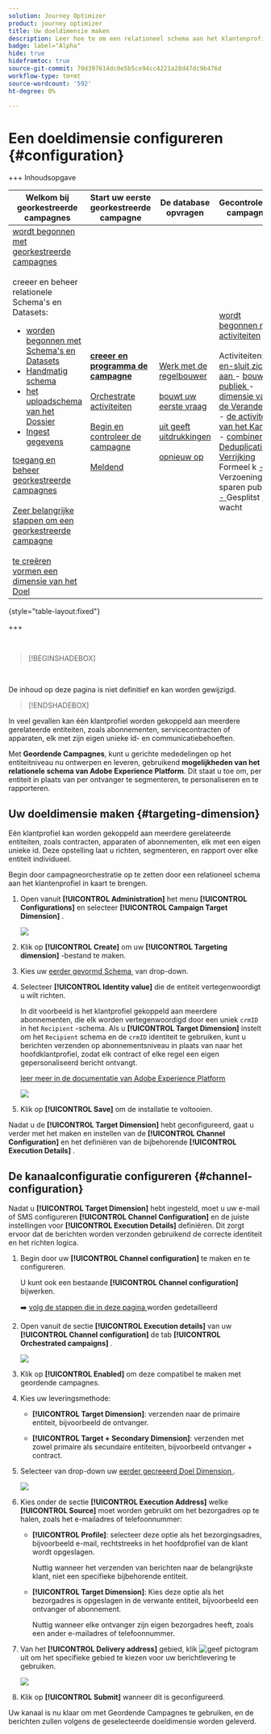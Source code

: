```yaml
---
solution: Journey Optimizer
product: journey optimizer
title: Uw doeldimensie maken
description: Leer hoe te om een relationeel schema aan het klantenprofiel in kaart te brengen
badge: label="Alpha"
hide: true
hidefromtoc: true
source-git-commit: 70d397614dc0e5b5ce94cc4221a28d47dc9b476d
workflow-type: tm+mt
source-wordcount: '592'
ht-degree: 0%

---
```



# Een doeldimensie configureren {#configuration}

+++ Inhoudsopgave

| Welkom bij georkestreerde campagnes | Start uw eerste georkestreerde campagne | De database opvragen | Gecontroleerde campagnes |
|---|---|---|---|
| [ wordt begonnen met georkestreerde campagnes ](gs-orchestrated-campaigns.md)<br/><br/> creeer en beheer relationele Schema&#39;s en Datasets:</br> <ul><li>[ worden begonnen met Schema&#39;s en Datasets ](gs-schemas.md)</li><li>[ Handmatig schema ](manual-schema.md)</li><li>[ het uploadschema van het Dossier ](file-upload-schema.md)</li><li>[ Ingest gegevens ](ingest-data.md)</li></ul>[ toegang en beheer georkestreerde campagnes ](access-manage-orchestrated-campaigns.md)<br/><br/>[ Zeer belangrijke stappen om een georkestreerde campagne ](gs-campaign-creation.md)<br/><br/>[ te creëren vormen een dimensie van het Doel ](target-dimension.md) | <b>[ creeer en programma de campagne ](create-orchestrated-campaign.md)</b><br/><br/>[ Orchestrate activiteiten ](orchestrate-activities.md)<br/><br/>[ Begin en controleer de campagne ](start-monitor-campaigns.md)<br/><br/>[ Meldend ](reporting-campaigns.md) | [ Werk met de regelbouwer ](orchestrated-rule-builder.md)<br/><br/>[ bouwt uw eerste vraag ](build-query.md)<br/><br/>[ uit geeft uitdrukkingen ](edit-expressions.md)<br/><br/>[ opnieuw op ](retarget.md) | [ wordt begonnen met activiteiten ](activities/about-activities.md)<br/><br/> Activiteiten:<br/>[ en-sluit zich aan ](activities/and-join.md) - [ bouwt publiek ](activities/build-audience.md) - [ dimensie van de Verandering ](activities/change-dimension.md) - [ de activiteiten van het Kanaal ](activities/channels.md) - [ combineren ](activities/combine.md) - [ Deduplicatie ](activities/deduplication.md) - [ Verrijking ](activities/enrichment.md) Formeel k [ - ](activities/fork.md) Verzoening [ - ](activities/reconciliation.md) sparen publiek [ - ](activities/save-audience.md) Gesplitst [ - ](activities/split.md) wacht [](activities/wait.md) |

{style="table-layout:fixed"}

+++

<br/>

>[!BEGINSHADEBOX]

</br>

De inhoud op deze pagina is niet definitief en kan worden gewijzigd.

>[!ENDSHADEBOX]

In veel gevallen kan één klantprofiel worden gekoppeld aan meerdere gerelateerde entiteiten, zoals abonnementen, servicecontracten of apparaten, elk met zijn eigen unieke id- en communicatiebehoeften.

Met **Geordende Campagnes**, kunt u gerichte mededelingen op het entiteitniveau nu ontwerpen en leveren, gebruikend **mogelijkheden van het relationele schema van Adobe Experience Platform**. Dit staat u toe om, per entiteit in plaats van per ontvanger te segmenteren, te personaliseren en te rapporteren.

## Uw doeldimensie maken {#targeting-dimension}

Eén klantprofiel kan worden gekoppeld aan meerdere gerelateerde entiteiten, zoals contracten, apparaten of abonnementen, elk met een eigen unieke id. Deze opstelling laat u richten, segmenteren, en rapport over elke entiteit individueel.

Begin door campagneorchestratie op te zetten door een relationeel schema aan het klantenprofiel in kaart te brengen.

1. Open vanuit **[!UICONTROL Administration]** het menu **[!UICONTROL Configurations]** en selecteer **[!UICONTROL Campaign Target Dimension]** .

   ![](assets/target-dimension-1.png)

1. Klik op **[!UICONTROL Create]** om uw **[!UICONTROL Targeting dimension]** -bestand te maken.

1. Kies uw [ eerder gevormd Schema ](gs-schemas.md) &#x200B; van drop-down.

1. Selecteer **[!UICONTROL Identity value]** die de entiteit vertegenwoordigt u wilt richten.

   In dit voorbeeld is het klantprofiel gekoppeld aan meerdere abonnementen, die elk worden vertegenwoordigd door een uniek `crmID` in het `Recipient` -schema. Als u **[!UICONTROL Target Dimension]** instelt om het `Recipient` schema en de `crmID` identiteit te gebruiken, kunt u berichten verzenden op abonnementsniveau in plaats van naar het hoofdklantprofiel, zodat elk contract of elke regel een eigen gepersonaliseerd bericht ontvangt.

   [ leer meer in de documentatie van Adobe Experience Platform ](https://experienceleague.adobe.com/en/docs/experience-platform/xdm/schema/composition#identity)

   ![](assets/target-dimension-2.png)

1. Klik op **[!UICONTROL Save]** om de installatie te voltooien.

Nadat u de **[!UICONTROL Target Dimension]** hebt geconfigureerd, gaat u verder met het maken en instellen van de **[!UICONTROL Channel Configuration]** en het definiëren van de bijbehorende **[!UICONTROL Execution Details]** .

## De kanaalconfiguratie configureren {#channel-configuration}

Nadat u **[!UICONTROL Target Dimension]** hebt ingesteld, moet u uw e-mail of SMS configureren **[!UICONTROL Channel Configuration]** en de juiste instellingen voor **[!UICONTROL Execution Details]** definiëren. Dit zorgt ervoor dat de berichten worden verzonden gebruikend de correcte identiteit en het richten logica.

1. Begin door uw **[!UICONTROL Channel configuration]** te maken en te configureren.

   U kunt ook een bestaande **[!UICONTROL Channel configuration]** bijwerken.

   ➡️ [ volg de stappen die in deze pagina ](../email/surface-personalization.md) worden gedetailleerd

1. Open vanuit de sectie **[!UICONTROL Execution details]** van uw **[!UICONTROL Channel configuration]** de tab **[!UICONTROL Orchestrated campaigns]** .

   ![](assets/target-dimension-3.png)

1. Klik op **[!UICONTROL Enabled]** om deze compatibel te maken met geordende campagnes.

1. Kies uw leveringsmethode:

   * **[!UICONTROL Target Dimension]**: verzenden naar de primaire entiteit, bijvoorbeeld de ontvanger.

   * **[!UICONTROL Target + Secondary Dimension]**: verzenden met zowel primaire als secundaire entiteiten, bijvoorbeeld ontvanger + contract.

1. Selecteer van drop-down uw [ eerder gecreeerd Doel Dimension ](#targeting-dimension).

   ![](assets/target-dimension-4.png)

1. Kies onder de sectie **[!UICONTROL Execution Address]** welke **[!UICONTROL Source]** moet worden gebruikt om het bezorgadres op te halen, zoals het e-mailadres of telefoonnummer:

   * **[!UICONTROL Profile]**: selecteer deze optie als het bezorgingsadres, bijvoorbeeld e-mail, rechtstreeks in het hoofdprofiel van de klant wordt opgeslagen.

     Nuttig wanneer het verzenden van berichten naar de belangrijkste klant, niet een specifieke bijbehorende entiteit.

   * **[!UICONTROL Target Dimension]**: Kies deze optie als het bezorgadres is opgeslagen in de verwante entiteit, bijvoorbeeld een ontvanger of abonnement.

     Nuttig wanneer elke ontvanger zijn eigen bezorgadres heeft, zoals een ander e-mailadres of telefoonnummer.

1. Van het **[!UICONTROL Delivery address]** gebied, klik ![ geef pictogram ](assets/do-not-localize/edit.svg) uit om het specifieke gebied te kiezen voor uw berichtlevering te gebruiken.

   ![](assets/target-dimension-4.png)

1. Klik op **[!UICONTROL Submit]** wanneer dit is geconfigureerd.

Uw kanaal is nu klaar om met Geordende Campagnes te gebruiken, en de berichten zullen volgens de geselecteerde doeldimensie worden geleverd.
